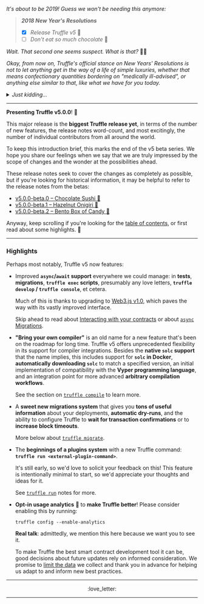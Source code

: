 _It's about to be 2019! Guess we won't be needing this anymore:_
> _**2018 New Year's Resolutions**_
> - [x] _Release Truffle v5_ :confetti_ball:
> - [ ] _Don't eat so much chocolate_ :chocolate_bar:

_Wait. That second one seems suspect. What is that?_ :woman_shrugging:

_Okay, from now on, Truffle's official stance on New Years' Resolutions is not
to let anything get in the way of a life of simple luxuries,
whether that means confectionary quantities bordering on "medically
ill-advised", or anything else similar to that, like what we have for you
today._


<details>
<summary><em>Just kidding...</em></summary>

That's always been the official stance.

<details>
<summary><em>But really...</em> </summary>

Please remember that healthy habits are a useful means of being able to
enjoy as much delicious chocolate for as many years as possible. :yum:

**Wishing you happy and restful holidays, and a merry 2019!** :snowflake:

</details>
</details>

---

**Presenting Truffle v5.0.0**! :postal_horn:

This major release is the **biggest Truffle release yet**, in terms of
the number of new features, the release notes word-count,
and most excitingly, the number of individual contributors from all around
the world.

To keep this introduction brief, this marks the end of the v5 beta series. We
hope you share our feelings when we say that we are truly impressed by the
scope of changes and the wonder at the possibilities ahead.

These release notes seek to cover the changes as completely as possible, but if
you're looking for historical information, it may be helpful to refer to
the release notes from the betas:
- [v5.0.0-beta.0 – Chocolate Sushi :sushi:](https://github.com/trufflesuite/truffle/releases/tag/v5.0.0-beta.0)
- [v5.0.0-beta.1 – Hazelnut Onigiri :rice_ball:](https://github.com/trufflesuite/truffle/releases/tag/v5.0.0-beta.1)
- [v5.0.0-beta.2 – Bento Box of Candy :bento:](https://github.com/trufflesuite/truffle/releases/tag/v5.0.0-beta.2)

Anyway, keep scrolling if you're looking for the [table of contents](#user-content-contents),
or first read about some highlights. :high_brightness:

---

### Highlights

Perhaps most notably, Truffle v5 now features:

- Improved **`async`/`await` support** everywhere we could manage:
  in **tests**, **migrations**, **`truffle exec` scripts**, presumably any
  love letters, **`truffle develop` / `truffle console`**, et cetera.

  Much of this is thanks to upgrading to [Web3.js v1.0](https://web3js.readthedocs.io/en/1.0/index.html),
  which paves the way with its vastly improved interface.

  Skip ahead to read about [Interacting with your contracts](#user-content-what-s-new-in-truffle-v5-interacting-with-your-contracts)
  or about [`async` Migrations](#user-content-what-s-new-in-truffle-v5-truffle-migrate-async-migrations).

- **"Bring your own compiler"** is an old name for a new feature that's been on
  the roadmap for long time. Truffle v5 offers unprecedented flexibility in its
  support for compiler integrations. Besides the **native `solc` support** that
  the name implies, this includes support for **`solc` in Docker**,
  **automatically downloading `solc`** to match a specified version, an
  initial implementation of compatibility with the **Vyper programming language**,
  and an integration point for more advanced **arbitrary compilation workflows**.

  See the section on [`truffle compile`](#user-content-what-s-new-in-truffle-v5-truffle-compile)
  to learn more.

- A **sweet new migrations system** that gives you **tons of useful information**
  about your deployments, **automatic dry-runs**, and the ability to configure
  Truffle to **wait for transaction confirmations** or to
  **increase block timeouts**.

  More below about [`truffle migrate`](#user-content-what-s-new-in-truffle-v5-truffle-migrate).

- The **beginnings of a plugins system** with a new Truffle command:
  **`truffle run <external-plugin-command>`**.

  It's still early, so we'd love to solicit your feedback on this! This feature
  is intentionally minimal to start, so we'd appreciate your thoughts and
  ideas for it.

  See [`truffle run`](#user-content-what-s-new-in-truffle-v5-truffle-run)
  notes for more.

- **Opt-in usage analytics** :tada: to **make Truffle better**! Please consider
  enabling this by running:
  ```
  truffle config --enable-analytics
  ```

  **Real talk**: admittedly, we mention this here because we want you to see it.

  To make Truffle the best smart contract development tool it can be, good
  decisions about future updates rely on informed consideration. We promise to
  [limit the data](#user-content-what-s-new-in-truffle-v5-new-truffle-config-opt-in-analytics)
  we collect and thank you in advance for helping us adapt to and inform new best practices.

---

<p align="center">
:love_letter:
</p>

---
